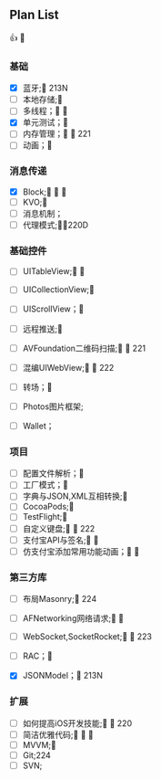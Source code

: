 ## Plan List

👍  🌹 

### 基础

- [x] 蓝牙;🌹 213N
- [ ] 本地存储;🌹 
- [ ] 多线程；🌹 🌹 
- [x] 单元测试；🌹 
- [ ] 内存管理；🌹 🌹 221
- [ ] 动画；🌹 

### 消息传递

- [x] Block;🌹 🌹 🌹 
- [ ] KVO;🌹 
- [ ] 消息机制；
- [ ] 代理模式;🌹🌹220D

### 基础控件

- [ ] UITableView;🌹 🌹 
- [ ] UICollectionView;🌹 
- [ ] UIScrollView；🌹 


- [ ] 远程推送;🌹 
- [ ] AVFoundation二维码扫描;🌹 🌹 221
- [ ] 混编UIWebView;🌹 🌹 222
- [ ] 转场；🌹 
- [ ] Photos图片框架;
- [ ] Wallet；



### 项目

- [ ] 配置文件解析；🌹 
- [ ] 工厂模式；🌹 
- [ ] 字典与JSON,XML互相转换;🌹 
- [ ] CocoaPods;🌹 
- [ ] TestFlight;🌹 
- [ ] 自定义键盘;🌹 🌹 222
- [ ] 支付宝API与签名;🌹 🌹
- [ ] 仿支付宝添加常用功能动画；🌹 🌹 

### 第三方库

- [ ] 布局Masonry;🌹  224
- [ ] AFNetworking网络请求;🌹 🌹 
- [ ] WebSocket,SocketRocket;🌹 🌹 223
- [ ] RAC；🌹 
- [x] JSONModel；🌹 213N



### 扩展

- [ ] 如何提高iOS开发技能;🌹 🌹 220
- [ ] 简洁优雅代码;🌹 🌹 🌹 
- [ ] MVVM;🌹 
- [ ] Git;224
- [ ] SVN;